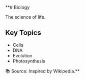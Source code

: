 **# Biology

The science of life.

## Key Topics
- Cells
- DNA
- Evolution
- Photosynthesis

📚 Source: Inspired by Wikipedia.**
